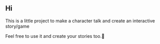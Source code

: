 ## Hi

This is a little project to make a character talk and create an interactive story/game

Feel free to use it and create your stories too.🌟

